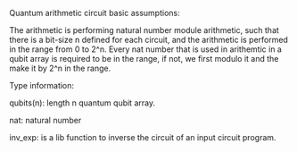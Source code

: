 Quantum arithmetic circuit basic assumptions:

The arithmetic is performing natural number module arithmetic, such that there is a bit-size n defined for each circuit, and the arithmetic is performed in the range from 0 to 2^n. Every nat number that is used in arithemtic in a qubit array is required to be in the range, if not, we first modulo it and the make it by 2^n in the range.

Type information:

qubits(n): length n quantum qubit array.

nat: natural number


inv_exp: is a lib function to inverse the circuit of an input circuit program.
